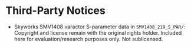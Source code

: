 # Third-Party Notices

- Skyworks SMV1408 varactor S-parameter data in `SMV1408_219_S_PAR/`:
  Copyright and license remain with the original rights holder.
  Included here for evaluation/research purposes only. Not sublicensed.
